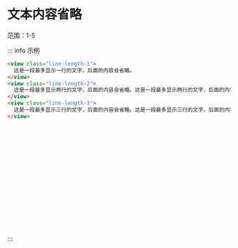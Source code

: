 # 文本内容省略

<style lang="scss" scoped>
.wrapper > div {
  width: 200px;
  color: #fff;
  background-color: var(--pa-color-primary);
  margin-top: 20px;
}
</style>

范围：1-5

::: info 示例

```html
<view class="line-length-1">
  这是一段最多显示一行的文字，后面的内容会省略。
</view>
<view class="line-length-2">
  这是一段最多显示两行的文字，后面的内容会省略。这是一段最多显示两行的文字，后面的内容会省略。
</view>
<view class="line-length-3">
  这是一段最多显示三行的文字，后面的内容会省略。这是一段最多显示三行的文字，后面的内容会省略。
</view>
```

<div class="wrapper">
  <div class="line-length-1">
    这是一段最多显示一行的文字，后面的内容会省略。
  </div>
  <div class="line-length-2">
    这是一段最多显示两行的文字，后面的内容会省略。这是一段最多显示两行的文字，后面的内容会省略。
  </div>
  <div class="line-length-3">
    这是一段最多显示三行的文字，后面的内容会省略。这是一段最多显示三行的文字，后面的内容会省略。
  </div>
</div>
:::
